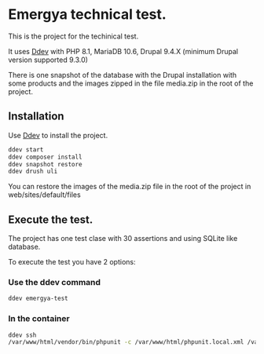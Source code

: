 # Emergya technical test.

This is the project for the techinical test.

It uses [Ddev](https://ddev.readthedocs.io/) with PHP 8.1, MariaDB 10.6, Drupal 9.4.X (minimum Drupal version supported 9.3.0)

There is one snapshot of the database with the Drupal installation with some products and the images zipped in the file
media.zip in the root of the project.

## Installation

Use [Ddev](https://ddev.readthedocs.io/) to install the project.

```bash
ddev start
ddev composer install
ddev snapshot restore
ddev drush uli
```

You can restore the images of the media.zip file in the root of the project in web/sites/default/files

## Execute the test.

The project has one test clase with 30 assertions and using SQLite like database.

To execute the test you have 2 options:

### Use the ddev command

```bash
ddev emergya-test
```

### In the container

```bash
ddev ssh
/var/www/html/vendor/bin/phpunit -c /var/www/html/phpunit.local.xml /var/www/html/web/modules/custom/emergya_test/test/src/Kernel/AccessCheckerTest.php
```
